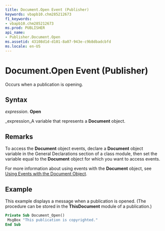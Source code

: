 ```yaml
---
title: Document.Open Event (Publisher)
keywords: vbapb10.chm285212673
f1_keywords:
- vbapb10.chm285212673
ms.prod: PUBLISHER
api_name:
- Publisher.Document.Open
ms.assetid: 43108d1d-d101-8a07-943e-c9b8dbadcbfd
ms.locale: en-US
---
```



# Document.Open Event (Publisher)

Occurs when a publication is opening.


## Syntax

 _expression_. **Open**

 _expression_A variable that represents a  **Document** object.


## Remarks

To access the  **Document** object events, declare a **Document** object variable in the General Declarations section of a class module, then set the variable equal to the **Document** object for which you want to access events.

For more information about using events with the  **Document** object, see [Using Events with the Document Object](using-events-with-the-document-object-publisher.md).


## Example

This example displays a message when a publication is opened. (The procedure can be stored in the  **ThisDocument** module of a publication.)


```vb
Private Sub Document_Open() 
 MsgBox "This publication is copyrighted." 
End Sub
```


